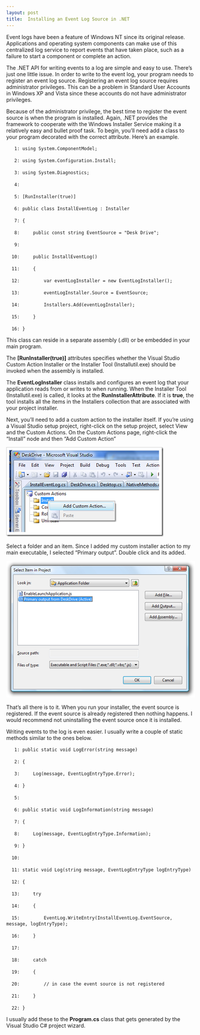```yaml
---
layout: post
title:  Installing an Event Log Source in .NET
---
```

Event logs have been a feature of Windows NT since its original release. Applications and operating system components can make use of this centralized log service to report events that have taken place, such as a failure to start a component or complete an action.

The .NET API for writing events to a log are simple and easy to use. There’s just one little issue. In order to write to the event log, your program needs to register an event log source. Registering an event log source requires administrator privileges. This can be a problem in Standard User Accounts in Windows XP and Vista since these accounts do not have administrator privileges.

Because of the administrator privilege, the best time to register the event source is when the program is installed. Again, .NET provides the framework to cooperate with the Windows Installer Service making it a relatively easy and bullet proof task. To begin, you’ll need add a class to your program decorated with the correct attribute. Here’s an example.
    
       1: using System.ComponentModel;
    
       2: using System.Configuration.Install;
    
       3: using System.Diagnostics;
    
       4:  
    
       5: [RunInstaller(true)]
    
       6: public class InstallEventLog : Installer
    
       7: {
    
       8:     public const string EventSource = "Desk Drive";
    
       9:  
    
      10:     public InstallEventLog()
    
      11:     {
    
      12:         var eventLogInstaller = new EventLogInstaller();
    
      13:         eventLogInstaller.Source = EventSource;
    
      14:         Installers.Add(eventLogInstaller);
    
      15:     }
    
      16: }

This class can reside in a separate assembly (.dll) or be embedded in your main program.

The **[RunInstaller(true)]** attributes specifies whether the Visual Studio Custom Action Installer or the Installer Tool (Installutil.exe) should be invoked when the assembly is installed.

The **EventLogInstaller** class installs and configures an event log that your application reads from or writes to when running. When the Installer Tool (Installutil.exe) is called, it looks at the **RunInstallerAttribute**. If it is **true**, the tool installs all the items in the Installers collection that are associated with your project installer.

Next, you’ll need to add a custom action to the installer itself. If you’re using a Visual Studio setup project, right-click on the setup project, select View and the Custom Actions. On the Custom Actions page, right-click the “Install” node and then “Add Custom Action”

![customaction](/cdn/images/blog/InstallinganEventLogSourcein.NET_1184E/customaction.png)

Select a folder and an item. Since I added my custom installer action to my main executable, I selected “Primary output”. Double click and its added.

![customaction2](/cdn/images/blog/InstallinganEventLogSourcein.NET_1184E/customaction2.png)

That’s all there is to it. When you run your installer, the event source is registered. If the event source is already registered then nothing happens. I would recommend not uninstalling the event source once it is installed.

Writing events to the log is even easier. I usually write a couple of static methods similar to the ones below.
    
       1: public static void LogError(string message)
    
       2: {
    
       3:     Log(message, EventLogEntryType.Error);
    
       4: }
    
       5:  
    
       6: public static void LogInformation(string message)
    
       7: {
    
       8:     Log(message, EventLogEntryType.Information);
    
       9: }
    
      10:  
    
      11: static void Log(string message, EventLogEntryType logEntryType)
    
      12: {
    
      13:     try
    
      14:     {
    
      15:         EventLog.WriteEntry(InstallEventLog.EventSource, message, logEntryType);
    
      16:     }
    
      17:  
    
      18:     catch
    
      19:     {
    
      20:         // in case the event source is not registered
    
      21:     }
    
      22: }

I usually add these to the **Program.cs** class that gets generated by the Visual Studio C# project wizard. 
